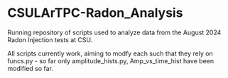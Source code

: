 # CSULArTPC-Radon_Analysis
Running repository of scripts used to analyze data from the August 2024 Radon Injection tests at CSU. 

All scripts currently work, aiming to modfy each such that they rely on funcs.py - so far only amplitude_hists.py, Amp_vs_time_hist have been modified so far.
